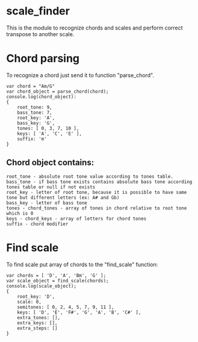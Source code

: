 # scale_finder

This is the module to recognize chords and scales and perform correct transpose to another scale. 

# Chord parsing
To recognize a chord just send it to function "parse_chord".
    
    var chord = "Am/G"
    var chord_object = parse_chord(chord);
    console.log(chord_object):
    { 
        root_tone: 9,
        bass_tone: 7,
        root_key: 'A',
        bass_key: 'G',
        tones: [ 0, 3, 7, 10 ],
        keys: [ 'A', 'C', 'E' ],
        suffix: 'm' 
    }
## Chord object contains:

    root_tone - absolute root tone value according to tones table.
    bass_tone - if bass tone exists contains absolute bass tone according tones table or null if not exists
    root_key - letter of root tone, because it is possible to have same tone but different letters (ex: A# and Gb)
    bass_key - letter of bass tone
    tones - chord_tones - array of tones in chord relative to root tone which is 0
    keys - chord_keys - array of letters for chord tones 
    suffix - chord modifier
    
# Find scale
To find scale put array of chords to the "find_scale" function:

    var chords = [ 'D', 'A', 'Bm', 'G' ];
    var scale_object = find_scale(chords);
    console.log(scale_object);
    { 
        root_key: 'D',
        scale: 0,
        semitones: [ 0, 2, 4, 5, 7, 9, 11 ],
        keys: [ 'D', 'E', 'F#', 'G', 'A', 'B', 'C#' ],
        extra_tones: [],
        extra_keys: [],
        extra_steps: [] 
    }

